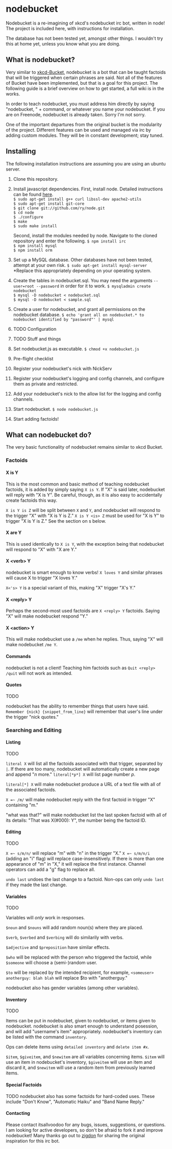 nodebucket
===========

Nodebucket is a re-imagining of xkcd's nodebucket irc bot, written in node!
The project is included here, with instructions for installation.

The database has not been tested yet, amongst other things. I wouldn't try this at home yet, unless you know what you are doing.

What is nodebucket?
---------------

Very similar to [xkcd-Bucket](https://github.com/zigdon/xkcd-nodebucket), nodebucket is a bot that can be
taught factoids that will be triggered when certain phrases are said. Not all of the features of Bucket
have been implemented, but that is a goal for this project. The following guide is a brief overview on 
how to get started, a full wiki is in the works.

In order to teach nodebucket, you must address him directly by saying "nodebucket, " + command, or whatever
you name your nodebucket. If you are on Freenode, nodebucket is already taken. Sorry I'm not sorry.

One of the important departures from the original bucket is the modularity of the project. Different features
can be used and managed via irc by adding custom modules. They will be in constant development; stay tuned.

Installing
----------

The following installation instructions are assuming you are using an ubuntu server.

1. Clone this repository.

2. Install javascript dependencies.
    First, install node. Detailed instructions can be found [here](http://howtonode.org/how-to-install-nodejs).  
    `$ sudo apt-get install g++ curl libssl-dev apache2-utils`  
    `$ sudo apt-get install git-core`  
    `$ git clone git://github.com/ry/node.git`  
    `$ cd node`  
    `$ ./configure`  
    `$ make`  
    `$ sudo make install`  

    Second, install the modules needed by node. Navigate to the cloned repository and enter the following.
    `$ npm install irc`  
    `$ npm install mysql`  
    `$ npm install orm`  
    

2. Set up a MySQL database. Other databases have not been tested, attempt at your own risk.
    `$ sudo apt-get install mysql-server`
  *Replace this appropriately depending on your operating system.

3. Create the tables in nodebucket.sql. You may need the arguments `--user=root --password` in order for it
    to work.
    `$ mysqladmin create nodebucket`  
    `$ mysql -D nodebucket < nodebucket.sql`  
    `$ mysql -D nodebucket < sample.sql`  

4. Create a user for nodebucket, and grant all permissions on the nodebucket database.
    `$ echo 'grant all on nodebucket.* to nodebucket identified by "password"' | mysql`

5. TODO Configuration

6. TODO Stuff and things

7. Set nodebucket.js as executable.
    `$ chmod +x nodebucket.js`

8. Pre-flight checklist
  1. Register your nodebucket's nick with NickServ
  2. Register your nodebucket's logging and config channels, and configure them as private and restricted.
  3. Add your nodebucket's nick to the allow list for the logging and config channels. 

9. Start nodebucket.
    `$ node nodebucket.js`

10. Start adding factoids!

What can nodebucket do?
-------------------

The very basic functionality of nodebucket remains similar to xkcd Bucket.

### Factoids

#### X is Y

This is the most common and basic method of teaching nodebucket factoids, it is added by simply saying `X is Y`. 
If "X" is said later, nodebucket will reply with "X is Y". Be careful, though, as it is also easy to accidentally
create factoids this way.

`X is Y is Z` will be split between `X` and `Y`, and nodebucket will respond to the trigger "X" with "X is Y is Z."
`X is Y <is> Z` must be used for "X is Y" to trigger "X is Y is Z." See the section on <verb>s below.

#### X are Y

This is used identically to `X is Y`, with the exception being that nodebucket will respond to "X" with "X are Y."

#### X \<verb\> Y

nodebucket is smart enough to know verbs! `X loves Y` and similar phrases will cause X to trigger "X loves Y."

`X<'s> Y` is a special variant of this, making "X" trigger "X's Y."

#### X \<reply\> Y

Perhaps the second-most used factoids are `X <reply> Y` factoids. Saying "X" will make nodebucket respond "Y."

#### X \<action\> Y

This will make nodebucket use a `/me` when he replies. Thus, saying "X" will make nodebucket `/me Y`.

#### Commands

nodebucket is not a client! Teaching him factoids such as `Quit <reply> /quit` will not work as intended.

#### Quotes

TODO

nodebucket has the ability to remember things that users have said. `Remember {nick} {snippet_from_line}` will remember
that user's line under the trigger "nick quotes."

### Searching and Editing

#### Listing

TODO

`literal X` will list all the factoids associated with that trigger, separated by `|`. If there are too many, nodebucket
will automatically create a new page and append "*n* more." `literal[*p*] X` will list page number *p*.

`literal[*] X` will make nodebucket produce a URL of a text file with all of the associated factoids.

`X =~ /m/` will make nodebucket reply with the first factoid in trigger "X" containing "m."

"what was that?" will make nodebucket list the last spoken factoid with all of its details: "That was X(#000): <reply> Y", the
number being the factoid ID.

#### Editing

TODO

`X =~ s/m/n/` will replace "m" with "n" in the trigger "X." `X =~ s/m/n/i` (adding an "i" flag) will replace case-insensitively.
If there is more than one appearance of "m" in "X," it will replace the first instance. Channel operators can add a "g" flag to 
replace all.

`undo last` undoes the last change to a factoid. Non-ops can only `undo last` if they made the last change.

#### Variables

TODO

Variables will *only* work in responses. 

`$noun` and `$nouns` will add random noun(s) where they are placed.

`$verb`, `$verbed` and `$verbing` will do similarily with verbs.

`$adjective` and `$preposition` have similar effects.

`$who` will be replaced with the person who triggered the factoid, while `$someone` will choose a (semi-)random user.

`$to` will be replaced by the intended recipient, for example, `<someuser> anotherguy: blah blah` will replace $to with "anotherguy."

nodebucket also has gender variables (among other variables).

#### Inventory

TODO

Items can be put in nodebucket, given to nodebucket, or items given to nodebucket. nodebucket is also smart enough to understand posession, and will
add "username's item" appropriately. nodebucket's inventory can be listed with the command `inventory`.

Ops can delete items using `detailed inventory` and `delete item #x`.

`$item`, `$giveitem`, and `$newitem` are all variables concerning items. `$item` will use an item in nodebucket's inventory, `$giveitem` will
use an item and discard it, and `$newitem` will use a random item from previously learned items.

#### Special Factoids

TODO
nodebucket also has some factoids for hard-coded uses. These include "Don't Know", "Automatic Haiku" and "Band Name Reply."

#### Contacting

Please contact itsallvoodoo for any bugs, issues, suggestions, or questions. I am looking for active developers, so don't be afraid to fork
it and improve nodebucket! Many thanks go out to [zigdon](https://github.com/zigdon) for sharing the original inspiration for this irc bot.
